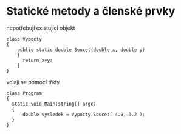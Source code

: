 # Statické metody a členské prvky
nepotřebují existující objekt

```#c
class Vypocty
{
    public static double Soucet(double x, double y)
    {
      return x+y;
    }
}
```

volají se pomocí třídy
```#c
class Program
{
  static void Main(string[] argc)
  {
      double vysledek = Vypocty.Soucet( 4.0, 3.2 );
  }
}
```
